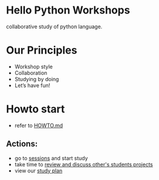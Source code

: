 # Hello Python Workshops
collaborative study of python language.

# Our Principles
- Workshop style
- Collaboration
- Studying by doing
- Let’s have fun!

# Howto start
- refer to [HOWTO.md](HOWTO.md) 

## Actions:
- go to [sessions](sessions/) and start study
- take time to [review and discuss other's students projects](https://github.com/bestchanges/hello_python/commits/master)
- view our [study plan](https://github.com/bestchanges/hello_python/blob/master/STUDY_PLAN.md)

